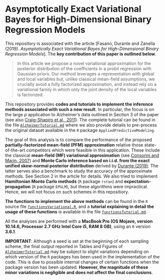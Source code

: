 # Asymptotically Exact Variational Bayes for High-Dimensional Binary Regression Models

This repository is associated with the article [Fasano, Durante and Zanella (2019). *Asymptotically Exact Variational Bayes for High-Dimensional Binary Regression Models*]. The **key contribution of this paper is outlined below**.

> In this article we propose a novel variational approximation for the posterior distribution of the coefficients in a probit regression with Gaussian priors. Our method leverages a representation with global and local variables but, unlike classical mean-field assumptions, we crucially avoid a fully factorized approximation, and instead rely on a variational family in which only the joint density of the local variables is factorized.

This repository provides **codes and tutorials to implement the inference methods associated with such a new result**. In particular, the focus is on the large *p* application to Alzheimer’s data outlined in Section 3 of the paper (see also [Craig-Shapiro et al., 2011](https://journals.plos.org/plosone/article?id=10.1371/journal.pone.0018850)). The complete tutorial can be found in the file [`AlzheimerTutorial.md`](https://github.com/augustofasano/Probit-PFMVB/blob/master/AlzheimerTutorial.md) where we also provide details to pre-process the original dataset available in the `R` package `AppliedPredictiveModeling`. 

The goal of this analysis is to compare the performance of the proposed **partially-factorized mean-field (PFM) approximation** relative those state-of-the-art competitors which were feasible in this application. These include the classical **mean-field (MF) variational approximation** (see [Consonni and Marin, 2007](https://www.sciencedirect.com/science/article/pii/S0167947306003951)) and **Monte Carlo inference based on i.i.d. from the exact unified skew-normal posterior distribution** derived by [Durante (2019)](https://doi.org/10.1093/biomet/asz034). The latter serves also a benchmark to study the accuracy of the approximate methods. See Section 2 in the article for details. We also tried to implement **Hamiltonian Monte Carlo methods** (`R` package `rstan`) and **expectation-propagation** (`R` package `EPGLM`), but these algorithms were impractical. Hence, we will not focus on such schemes in this repositiory.

**The functions to implement the above methods** can be found in the `R` source file [`functionsVariational.R`](https://github.com/augustofasano/Probit-PFMVB/blob/master/functionsVariational.R), and a **tutorial explaining in detail the usage of these functions** is available in the file [`functionsTutorial.md`](https://github.com/augustofasano/Probit-PFMVB/blob/master/functionsTutorial.md).

All the analyses are performed with a **MacBook Pro (OS Mojave, version 10.14.6, Processor 2.7 GHz Intel Core i5, RAM 8 GB)**, using an `R` version **3.6.1**.

**IMPORTANT**: Although a seed is set at the beginning of each sampling scheme, the final output reported in Tables and Figures of [`AlzheimerTutorial.md`](https://github.com/augustofasano/Probit-PFMVB/blob/master/AlzheimerTutorial.md) may be subject to slight variations depending on which version of the `R` packages has been used in the implementation of the code. This is due to possible internal changes of certain functions when the package version has been updated. **However, the magnitude of these minor variations is negligible and does not affect the final conclusions**.
